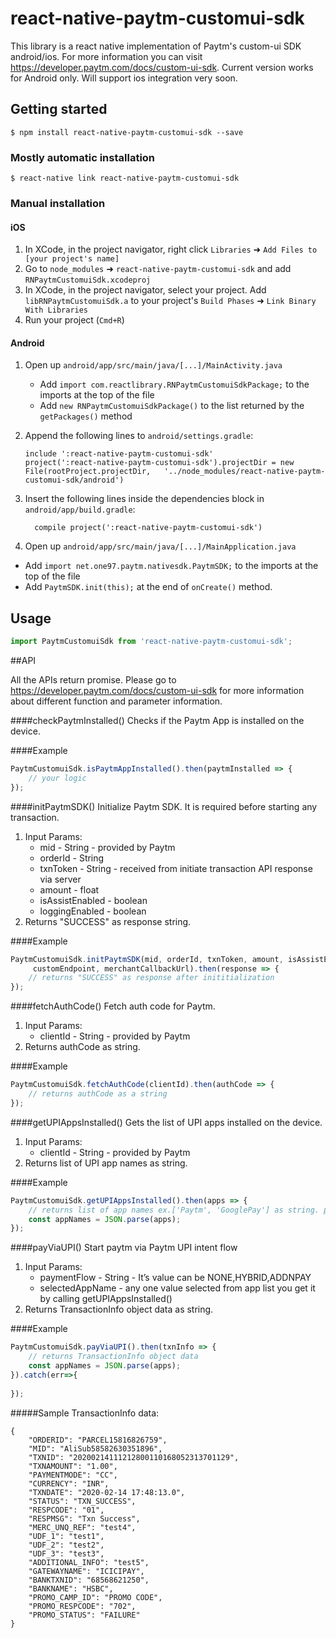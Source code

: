 
# react-native-paytm-customui-sdk

This library is a react native implementation of Paytm's custom-ui SDK android/ios.
For more information you can visit https://developer.paytm.com/docs/custom-ui-sdk.
Current version works for Android only. Will support ios integration very soon.

## Getting started

`$ npm install react-native-paytm-customui-sdk --save`

### Mostly automatic installation

`$ react-native link react-native-paytm-customui-sdk`

### Manual installation


#### iOS

1. In XCode, in the project navigator, right click `Libraries` ➜ `Add Files to [your project's name]`
2. Go to `node_modules` ➜ `react-native-paytm-customui-sdk` and add `RNPaytmCustomuiSdk.xcodeproj`
3. In XCode, in the project navigator, select your project. Add `libRNPaytmCustomuiSdk.a` to your project's `Build Phases` ➜ `Link Binary With Libraries`
4. Run your project (`Cmd+R`)

#### Android

1. Open up `android/app/src/main/java/[...]/MainActivity.java`
    - Add `import com.reactlibrary.RNPaytmCustomuiSdkPackage;` to the imports at the top of the file
    - Add `new RNPaytmCustomuiSdkPackage()` to the list returned by the `getPackages()` method
2. Append the following lines to `android/settings.gradle`:
  	```
  	include ':react-native-paytm-customui-sdk'
  	project(':react-native-paytm-customui-sdk').projectDir = new File(rootProject.projectDir, 	'../node_modules/react-native-paytm-customui-sdk/android')
  	```
3. Insert the following lines inside the dependencies block in `android/app/build.gradle`:
  	```
      compile project(':react-native-paytm-customui-sdk')
  	```
  	
4. Open up `android/app/src/main/java/[...]/MainApplication.java`
  - Add `import net.one97.paytm.nativesdk.PaytmSDK;`  to the imports at the top of the file
  - Add `PaytmSDK.init(this);` at the end of `onCreate()` method.

## Usage
```javascript
import PaytmCustomuiSdk from 'react-native-paytm-customui-sdk';
```
  
##API

All the APIs return promise. Please go to https://developer.paytm.com/docs/custom-ui-sdk
for more information about different function and parameter information.

####checkPaytmInstalled()
Checks if the Paytm App is installed on the device.

####Example
```javascript
PaytmCustomuiSdk.isPaytmAppInstalled().then(paytmInstalled => {
    // your logic
});
```

####initPaytmSDK()
Initialize Paytm SDK. It is required before starting any transaction.
1. Input Params:
    - mid - String - provided by Paytm
    - orderId - String
    - txnToken - String - received from initiate transaction API response via server
    - amount - float
    - isAssistEnabled - boolean
    - loggingEnabled - boolean
2. Returns "SUCCESS" as response string.

####Example
```javascript
PaytmCustomuiSdk.initPaytmSDK(mid, orderId, txnToken, amount, isAssistEnabled, loggingEnabled,
     customEndpoint, merchantCallbackUrl).then(response => {
    // returns "SUCCESS" as response after inititialization
});
```

####fetchAuthCode()
Fetch auth code for Paytm.
1. Input Params:
    - clientId - String - provided by Paytm
2. Returns authCode as string.  

####Example
```javascript
PaytmCustomuiSdk.fetchAuthCode(clientId).then(authCode => {
    // returns authCode as a string
});
```

####getUPIAppsInstalled()
Gets the list of UPI apps installed on the device.
1. Input Params:
    - clientId - String - provided by Paytm
2. Returns list of UPI app names as string.

####Example
```javascript
PaytmCustomuiSdk.getUPIAppsInstalled().then(apps => {
    // returns list of app names ex.['Paytm', 'GooglePay'] as string. parse it to JSON
    const appNames = JSON.parse(apps);
});
```

####payViaUPI()
Start paytm via Paytm UPI intent flow
1. Input Params:
    - paymentFlow - String - 	It’s value can be NONE,HYBRID,ADDNPAY
    - selectedAppName - any one value selected from app list you get it by calling getUPIAppsInstalled()
2. Returns TransactionInfo object data as string.

####Example
```javascript
PaytmCustomuiSdk.payViaUPI().then(txnInfo => {
    // returns TransactionInfo object data
    const appNames = JSON.parse(apps);
}).catch(err=>{
    
});
```
#####Sample TransactionInfo data:
```
{
    "ORDERID": "PARCEL15816826759",
    "MID": "AliSub58582630351896",
    "TXNID": "20200214111212800110168052313701129",
    "TXNAMOUNT": "1.00",
    "PAYMENTMODE": "CC",
    "CURRENCY": "INR",
    "TXNDATE": "2020-02-14 17:48:13.0",
    "STATUS": "TXN_SUCCESS",
    "RESPCODE": "01",
    "RESPMSG": "Txn Success",
    "MERC_UNQ_REF": "test4",
    "UDF_1": "test1",
    "UDF_2": "test2",
    "UDF_3": "test3",
    "ADDITIONAL_INFO": "test5",
    "GATEWAYNAME": "ICICIPAY",
    "BANKTXNID": "68568621250",
    "BANKNAME": "HSBC",
    "PROMO_CAMP_ID": "PROMO CODE",
    "PROMO_RESPCODE": "702",
    "PROMO_STATUS": "FAILURE"
}
```